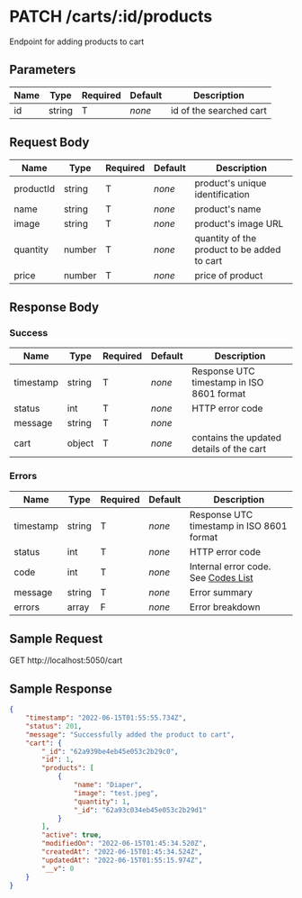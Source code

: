 # PATCH /carts/:id/products

Endpoint for adding products to cart

## Parameters

| Name | Type | Required | Default | Description |
| -------- | -- | ----- | ---------- | ---------------- |
| id | string | T | *none* | id of the searched cart |


## Request Body


| Name | Type | Required | Default | Description |
| -------- | -- | ----- | ---------- | ---------------- |
| productId | string | T | *none* | product's unique identification |
| name | string | T | *none* | product's name|
| image | string | T | *none* | product's image URL |
| quantity | number | T | *none* | quantity of the product to be added to cart |
| price | number | T | *none* | price of product |


## Response Body

### Success

| Name | Type | Required | Default | Description |
| -------- | -- | ----- | ---------- | ---------------- |
| timestamp | string | T | *none* | Response UTC timestamp in ISO 8601 format |
| status | int | T | *none* | HTTP error code |
| message | string | T | *none* |
| cart | object | T | *none*| contains the updated details of the cart|

### Errors

| Name | Type | Required | Default | Description |
| -------- | -- | ----- | ---------- | ---------------- |
| timestamp | string | T | *none* | Response UTC timestamp in ISO 8601 format |
| status | int | T | *none* | HTTP error code |
| code | int | T | *none* | Internal error code. See [Codes List](docs/api/Response-Codes.md) |
| message | string | T | *none* | Error summary |
| errors | array | F | *none* | Error breakdown |

## Sample Request

GET http://localhost:5050/cart

## Sample Response

```json
{
    "timestamp": "2022-06-15T01:55:55.734Z",
    "status": 201,
    "message": "Successfully added the product to cart",
    "cart": {
        "_id": "62a939be4eb45e053c2b29c0",
        "id": 1,
        "products": [
            {
                "name": "Diaper",
                "image": "test.jpeg",
                "quantity": 1,
                "_id": "62a93c034eb45e053c2b29d1"
            }
        ],
        "active": true,
        "modifiedOn": "2022-06-15T01:45:34.520Z",
        "createdAt": "2022-06-15T01:45:34.524Z",
        "updatedAt": "2022-06-15T01:55:15.974Z",
        "__v": 0
    }
}
```
